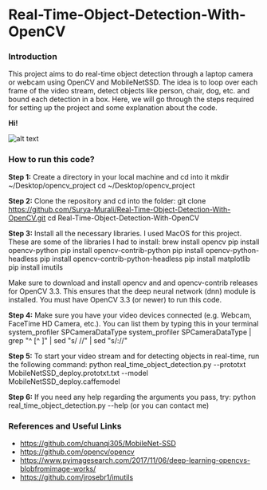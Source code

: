 # Real-Time-Object-Detection-With-OpenCV

### Introduction

This project aims to do real-time object detection through a laptop camera or webcam using OpenCV and MobileNetSSD. The idea is to loop over each frame of the video stream, detect objects like person, chair, dog, etc. and bound each detection in a box.
Here, we will go through the steps required for setting up the project and some explanation about the code.

**Hi!**

![alt text](https://github.com/Surya-Murali/Real-Time-Object-Detection-With-OpenCV/blob/master/real_time_output_gif/real_time_output.gif)

### How to run this code?

**Step 1:** Create a directory in your local machine and cd into it
mkdir ~/Desktop/opencv_project
cd ~/Desktop/opencv_project

**Step 2:** Clone the repository and cd into the folder:
git clone https://github.com/Surya-Murali/Real-Time-Object-Detection-With-OpenCV.git
cd Real-Time-Object-Detection-With-OpenCV

**Step 3:** Install all the necessary libraries. I used MacOS for this project. These are some of the libraries I had to install:
brew install opencv
pip install opencv-python
pip install opencv-contrib-python
pip install opencv-python-headless
pip install opencv-contrib-python-headless
pip install matplotlib
pip install imutils

Make sure to download and install opencv and and opencv-contrib releases for OpenCV 3.3. This ensures that the deep neural network (dnn) module is installed. You must have OpenCV 3.3 (or newer) to run this code.

**Step 4:** Make sure you have your video devices connected (e.g. Webcam, FaceTime HD Camera, etc.). You can list them by typing this in your terminal
system_profiler SPCameraDataType
system_profiler SPCameraDataType | grep "^    [^ ]" | sed "s/    //" | sed "s/://"

**Step 5:** To start your video stream and for detecting objects in real-time, run the following command:
python real_time_object_detection.py --prototxt MobileNetSSD_deploy.prototxt.txt --model MobileNetSSD_deploy.caffemodel

**Step 6:** If you need any help regarding the arguments you pass, try:
python real_time_object_detection.py --help
(or you can contact me)

### References and Useful Links

* https://github.com/chuanqi305/MobileNet-SSD
* https://github.com/opencv/opencv
* https://www.pyimagesearch.com/2017/11/06/deep-learning-opencvs-blobfromimage-works/
* https://github.com/jrosebr1/imutils
